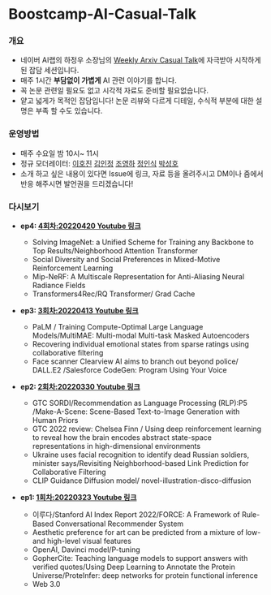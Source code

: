 # Boostcamp-AI-Casual-Talk

### 개요
* 네이버 AI랩의 하정우 소장님의 [Weekly Arxiv Casual Talk](https://github.com/jungwoo-ha/WeeklyArxivTalk)에 자극받아 시작하게 된 잡담 세션입니다.
* 매주 1시간 **부담없이 가볍게** AI 관련 이야기를 합니다.
* 꼭 논문 관련일 필요도 없고 시각적 자료도 준비할 필요없습니다.
* 얕고 넓게가 목적인 잡담입니다! 논문 리뷰와 다르게 디테일, 수식적 부분에 대한 설명은 부족 할 수도 있습니다.
### 운영방법
* 매주 수요일 밤 10시~ 11시
* 정규 모더레이터: [이호진](https://github.com/ili0820) [김인정](https://github.com/ijkimmy) [조영하](https://github.com/hawe66) [정인식](https://github.com/sunbi-s) [박성호](https://github.com/naem1023)
* 소개 하고 싶은 내용이 있다면 Issue에 링크, 자료 등을 올려주시고 DM이나 줌에서 반응 해주시면 발언권을 드리겠습니다!

### 다시보기
* **ep4: [4회차:20220420 Youtube 링크](https://www.youtube.com/watch?v=f7YWftkCRXY)**
  * Solving ImageNet: a Unified Scheme for Training any Backbone to Top Results/Neighborhood Attention Transformer
  * Social Diversity and Social Preferences in Mixed-Motive Reinforcement Learning
  * Mip-NeRF: A Multiscale Representation for Anti-Aliasing Neural Radiance Fields
  * Transformers4Rec/RQ Transformer/ Grad Cache

* **ep3: [3회차:20220413 Youtube 링크](https://youtu.be/f7YWftkCRXY)**
  * PaLM / Training Compute-Optimal Large Language Models/MultiMAE: Multi-modal Multi-task Masked Autoencoders 
  * Recovering individual emotional states from sparse ratings using collaborative filtering
  * Face scanner Clearview AI aims to branch out beyond police/ DALL.E2 /Salesforce CodeGen: Program Using Your Voice

* **ep2: [2회차:20220330 Youtube 링크](https://youtu.be/KVC0PrmF64k)**
  * GTC SORDI/Recommendation as Language Processing (RLP):P5 /Make-A-Scene: Scene-Based Text-to-Image Generation with Human Priors
  * GTC 2022 review: Chelsea Finn / Using deep reinforcement learning to reveal how the brain encodes abstract state-space representations in high-dimensional environments
  * Ukraine uses facial recognition to identify dead Russian soldiers, minister says/Revisiting Neighborhood-based Link Prediction for Collaborative Filtering
  * CLIP Guidance Diffusion model/ novel-illustration-disco-diffusion

* **ep1: [1회차:20220323 Youtube 링크](https://www.youtube.com/watch?v=JbiY3or35Us)** 
    * 이루다/Stanford AI Index Report 2022/FORCE: A Framework of Rule-Based Conversational Recommender System
    * Aesthetic preference for art can be predicted from a mixture of low- and high-level visual features
    * OpenAI, Davinci model/P-tuning
    * GopherCite: Teaching language models to support answers with verified quotes/Using Deep Learning to Annotate the Protein Universe/ProteInfer: deep networks for protein functional inference
    * Web 3.0




